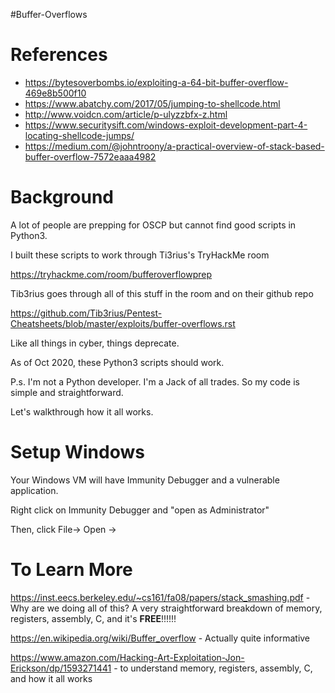 #Buffer-Overflows


References
==========
* https://bytesoverbombs.io/exploiting-a-64-bit-buffer-overflow-469e8b500f10
* https://www.abatchy.com/2017/05/jumping-to-shellcode.html
* http://www.voidcn.com/article/p-ulyzzbfx-z.html
* https://www.securitysift.com/windows-exploit-development-part-4-locating-shellcode-jumps/
* https://medium.com/@johntroony/a-practical-overview-of-stack-based-buffer-overflow-7572eaaa4982

Background
==========
A lot of people are prepping for OSCP but cannot find good scripts in Python3.

I built these scripts to work through Ti3rius's TryHackMe room 

https://tryhackme.com/room/bufferoverflowprep

Tib3rius goes through all of this stuff in the room and on their github repo

https://github.com/Tib3rius/Pentest-Cheatsheets/blob/master/exploits/buffer-overflows.rst

Like all things in cyber, things deprecate. 

As of Oct 2020, these Python3 scripts should work.

P.s. I'm not a Python developer. I'm a Jack of all trades. 
So my code is simple and straightforward. 

Let's walkthrough how it all works.


Setup Windows
=============
Your Windows VM will have Immunity Debugger and a vulnerable application.

Right click on Immunity Debugger and "open as Administrator"

Then, click File-> Open -> <vulnerable application>



To Learn More
=============

https://inst.eecs.berkeley.edu/~cs161/fa08/papers/stack_smashing.pdf - Why are we doing all of this? A very straightforward breakdown of memory, registers, assembly, C, and it's **FREE**!!!!!!

https://en.wikipedia.org/wiki/Buffer_overflow - Actually quite informative

https://www.amazon.com/Hacking-Art-Exploitation-Jon-Erickson/dp/1593271441 - to understand memory, registers, assembly, C, and how it all works
